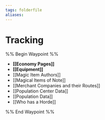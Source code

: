 ```yaml
---
tags: folderfile
aliases:
---
```


# Tracking
%% Begin Waypoint %%
- **[[Economy Pages]]**
- **[[Equipment]]**
- [[Magic Item Authors]]
- [[Magical Items of Note]]
- [[Merchant Companies and their Routes]]
- [[Population Center Data]]
- [[Population Data]]
- [[Who has a Horde]]

%% End Waypoint %%
